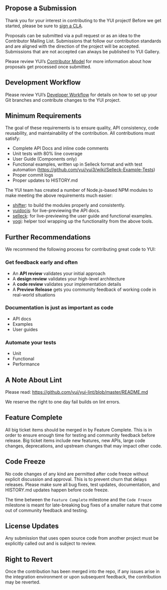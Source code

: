 ## Propose a Submission

Thank you for your interest in contributing to the YUI project! Before we get started, please be sure to [sign a CLA](http://yuilibrary.com/contribute/cla/).

Proposals can be submitted via a pull request or as an idea to the Contributor Mailing List. Submissions that follow our contribution standards and are aligned with the direction of the project will be accepted. Submissions that are not accepted can always be published to YUI Gallery.

Please review YUI’s [Contributor Model](https://github.com/yui/yui3/wiki/Contributor-Model/) for more information about how proposals get processed once submitted.

## Development Workflow

Please review YUI’s [Developer Workflow](https://github.com/yui/yui3/wiki/Developer-Workflow/) for details on how to set up your Git branches and contribute changes to the YUI project.

## Minimum Requirements

The goal of these requirements is to ensure quality, API consistency, code reusability, and maintainability of the contribution. All contributions must satisfy:

   * Complete API Docs and inline code comments
   * Unit tests with 80% line coverage
   * User Guide (Components only)
   * Functional examples, written up in Selleck format and with test automation (https://github.com/yui/yui3/wiki/Selleck-Example-Tests)
   * Proper commit logs
   * Proper updates to HISTORY.md

The YUI team has created a number of Node.js-based NPM modules to make meeting the above requirements much easier:

   * [shifter](http://yui.github.com/shifter): to build the modules properly and consistently.
   * [yuidocjs](http://yui.github.com/yuidoc/): for live-previewing the API docs.
   * [selleck](http://yui.github.com/selleck/): for live-previewing the user guide and functional examples.
   * [yogi](http://yui.github.com/yogi): helper tool wrapping up the functionality from the above tools.

## Further Recommendations

We recommend the following process for contributing great code to YUI:

### Get feedback early and often 

* An **API review** validates your initial approach
* A **design review** validates your high-level architecture
* A **code review** validates your implementation details
* A **Preview Release** gets you community feedback of working code in real-world situations

### Documentation is just as important as code

* API docs
* Examples
* User guides

### Automate your tests

* Unit
* Functional
* Performance

## A Note About Lint

Please read: https://github.com/yui/yui-lint/blob/master/README.md

We reserve the right to one day fail builds on lint errors.

## Feature Complete

All big ticket items should be merged in by Feature Complete. This is in order to ensure enough time for testing and community feedback before release. Big ticket items include new features, new APIs, large code changes, deprecations, and upstream changes that may impact other code.

## Code Freeze

No code changes of any kind are permitted after code freeze without explicit discussion and approval. This is to prevent churn that delays releases. Please make sure all bug fixes, test updates, documentation, and HISTORY.md updates happen before code freeze.

The time between the `Feature Complete` milestone and the `Code Freeze` milestone is meant for late-breaking bug fixes of a smaller nature that come out of community feedback and testing.

## License Updates

Any submission that uses open source code from another project must be explicitly called out and is subject to review.

## Right to Revert

Once the contribution has been merged into the repo, if any issues arise in the integration environment or upon subsequent feedback, the contribution may be reverted.